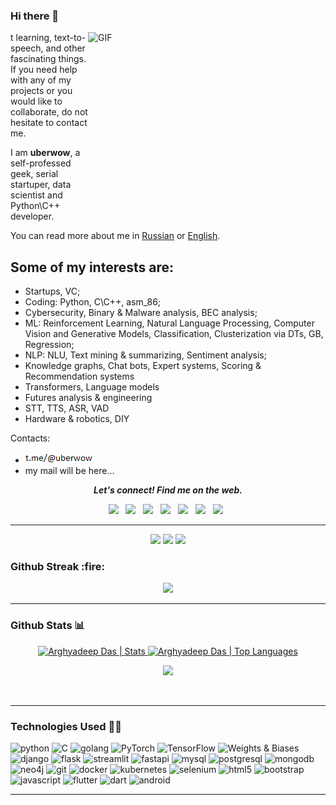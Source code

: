 ### Hi there 👋

<img align="right" alt="GIF" src="https://user-images.githubusercontent.com/33197180/125737592-447b9a2b-cbdd-44d4-9e8b-a990e88cac29.gif?raw=true" width="380" height="300" />

t learning, text-to-speech, and other fascinating things. If you need help with any of my projects or you would like to collaborate, do not hesitate to contact me.

I am __uberwow__, a self-professed geek, serial startuper, data scientist and Python\C++ developer.

You can read more about me in [Russian](https://futureagi.ru/) or [English](https://futureagi.com/).

## Some of my interests are:

* Startups, VC;  
* Coding: Python, C\C++, asm_86;  
* Cybersecurity, Binary & Malware analysis, BEC analysis;  
* ML: Reinforcement Learning, Natural Language Processing, Computer Vision and Generative Models, Classification, Clusterization via DTs, GB, Regression;
* NLP: NLU, Text mining & summarizing, Sentiment analysis;
* Knowledge graphs, Chat bots, Expert systems, Scoring & Recommendation systems
* Transformers, Language models
* Futures analysis & engineering
* STT, TTS, ASR, VAD
* Hardware & robotics, DIY


Contacts:
* ![Alt text](https://github.com/progressionnetwork/progressionnetwork/blob/main/s.png?raw=true "Title")
* my mail will be here...

<p align="center">
  <b><i>Let's connect! Find me on the web.</i></b>

<p align="center">
<a href="https://www.linkedin.com/in/________/"><img height="30" src="https://img.shields.io/badge/linkedin-blue.svg?&style=for-the-badge&logo=linkedin&logoColor=white"></a>&nbsp;&nbsp;
<a href="https://________.medium.com/"><img height="30" src="https://img.shields.io/badge/-Medium-000000.svg?&style=for-the-badge&logo=Medium&logoColor=white"></a>&nbsp;&nbsp;
<a href="https://twitter.com/________"><img height="30" src="https://img.shields.io/badge/twitter-%231DA1F2.svg?&style=for-the-badge&logo=twitter&logoColor=white"></a>&nbsp;&nbsp;
<a href="https://www.facebook.com/________/"><img height="30" src="https://img.shields.io/badge/facebook-blue.svg?&style=for-the-badge&logo=facebook&logoColor=white" /></a>&nbsp;&nbsp;
<a href="https://www.instagram.com/________/"><img height="30" src="https://img.shields.io/badge/instagram-C13584.svg?&style=for-the-badge&logo=instagram&logoColor=white"></a>&nbsp;&nbsp;
<a href="mailto:________@gmail.com"><img height="30" src="https://img.shields.io/badge/gmail-c14438?&style=for-the-badge&logo=gmail&logoColor=white"></a>&nbsp;&nbsp;
<a href="https://t.me/________"><img height="30" src="https://img.shields.io/badge/telegram-blue?&style=for-the-badge&logo=telegram&logoColor=white" /></a>&nbsp;&nbsp;
</p>
</p>

---
<p align=center>
    <img src="https://badges.pufler.dev/visits/progressionnetwork/progressionnetwork?color=black&logo=github" />
    <img src="https://komarev.com/ghpvc/?username=progressionnetwork&color=brightgreen" />
    <a href="https://github.com/progressionnetwork">
    <img src="https://badges.pufler.dev/commits/monthly/progressionnetwork?color=blue" />
    </a>
</p>


<h3>Github Streak :fire:</h3>
<p align="center">
  <a href="https://git.io/streak-stats">
    <img src="https://github-readme-streak-stats.herokuapp.com?user=arghyadeep99&theme=nightowl"></img>
  </a>
</p>

---
<h3>Github Stats 📊</h3>

<p align="center">
<a href="https://github.com/progressionnetwork">
<img height="150" src="https://github-readme-stats.vercel.app/api?username=progressionnetwork&hide_title=false&hide_border=true&show_icons=true&include_all_commits=true&count_private=true&line_height=21&text_color=daf7dc&icon_color=ffffff&bg_color=151515" alt="Arghyadeep Das | Stats" />
</a> <a href="https://github.com/progressionnetwork">
<img height="150" src="https://github-readme-stats.vercel.app/api/top-langs/?username=progressionnetwork&hide=html,css,tsql&hide_title=false&hide_border=true&layout=compact&langs_count=8&exclude_repo=comp426&text_color=daf7dc&icon_color=ffffff&bg_color=151515" alt="Arghyadeep Das | Top Languages" />
</a>
<br>


<p align=center>
  <img src="https://github-profile-trophy.vercel.app/?username=progressionnetwork&theme=onedark&rank=SECRET,SSS,SS,S,AAA,AA,A,B" />
</p>
</p>
<br>

---

### Technologies Used 👨‍💻

<p align="left">
  <img src="https://www.vectorlogo.zone/logos/python/python-icon.svg" alt="python" width="40" height="40" title="Python3"/>
  <img src="https://cdn.iconscout.com/icon/free/png-512/c-programming-569564.png" alt="C" width="40" height="40" title="C"/>
  <img src="https://github.com/keygx/Go-gopher-Vector/blob/master/svg/gopher01c.svg" alt="golang" width="40" height="40" title="Golang"/>

  <img src="https://www.vectorlogo.zone/logos/pytorch/pytorch-icon.svg" alt="PyTorch" width="40" height="40" title="PyTorch"/>
  <img src="https://www.vectorlogo.zone/logos/tensorflow/tensorflow-icon.svg" alt="TensorFlow" width="40" height="40" title="TensorFlow"/>  
  <img src="https://user-images.githubusercontent.com/33197180/131908148-17df8931-32ab-45fe-ba10-e665d271127e.png" alt="Weights & Biases" width="40" height="40" title="wandb"/>  


  <img src="https://www.vectorlogo.zone/logos/djangoproject/djangoproject-icon.svg" alt="django" width="40" height="40" title="Django"/>
  <img src="https://www.vectorlogo.zone/logos/pocoo_flask/pocoo_flask-icon.svg" alt="flask" width="40" height="40" title="Flask"/>
  <img src="https://user-images.githubusercontent.com/33197180/131907417-0c266b53-a1d5-4b7f-b60f-32b0b2cf231a.png" alt="streamlit" width="40" height="40" title="Streamlit"/>
  <img src="https://user-images.githubusercontent.com/33197180/131907258-3844c124-b494-48f8-b834-59295c165ced.png" alt="fastapi" width="40" height="40" title="FastAPI"/>
  
  <img src="https://www.vectorlogo.zone/logos/mysql/mysql-icon.svg" alt="mysql" width="40" height="40" title="MySQL"/>  
  <img src="https://www.vectorlogo.zone/logos/postgresql/postgresql-icon.svg" alt="postgresql" width="40" height="40" title="PostgreSQL"/>
  <img src="https://www.vectorlogo.zone/logos/mongodb/mongodb-icon.svg" alt="mongodb" width="40" height="40" title="MongoDB"/>
  <img src="https://www.vectorlogo.zone/logos/neo4j/neo4j-icon.svg" alt="neo4j" width="40" height="40" title="Neo4j"/>

  <img src="https://www.vectorlogo.zone/logos/git-scm/git-scm-icon.svg" alt="git" width="40" height="40" title="Git"/>
  <img src="https://www.vectorlogo.zone/logos/docker/docker-icon.svg" alt="docker" width="40" height="40" title="Docker"/>

  <img src="https://www.vectorlogo.zone/logos/kubernetes/kubernetes-icon.svg" alt="kubernetes" width="40" height="40" title="Kubernetes"/>

  <img src="https://img.icons8.com/ios/452/selenium-test-automation.png" alt="selenium" width="40" height="40" title="Selenium" />
 
  <img src="https://www.vectorlogo.zone/logos/w3_html5/w3_html5-icon.svg" alt="html5" width="40" height="40" title="HTML5" />
  <img src="https://www.vectorlogo.zone/logos/getbootstrap/getbootstrap-icon.svg" alt="bootstrap" width="40" height="40" title="Bootstrap"/>
  <img src="https://www.vectorlogo.zone/logos/javascript/javascript-icon.svg" alt="javascript" width="40" height="40" title="Javascript" />

 <img src="https://www.vectorlogo.zone/logos/flutterio/flutterio-icon.svg" alt="flutter" width="40" height="40" title="Flutter"/>
 <img src="https://www.vectorlogo.zone/logos/dartlang/dartlang-icon.svg" alt="dart" width="40" height="40"title="Dart"/>
 <img src="https://www.vectorlogo.zone/logos/android/android-official.svg" alt="android" width="40" height="40" title="Android"/>
</p>

---

<!--
**progressionnetwork/progressionnetwork** is a ✨ _special_ ✨ repository because its `README.md` (this file) appears on your GitHub profile.

Here are some ideas to get you started:

- 🔭 I’m currently working on ...
- 🌱 I’m currently learning ...
- 👯 I’m looking to collaborate on ...
- 🤔 I’m looking for help with ...
- 💬 Ask me about ...
- 📫 How to reach me: ...
- 😄 Pronouns: ...
- ⚡ Fun fact: ...


Projects:
* [purano, news clustering system in Python](https://github.com/IlyaGusev/purano)
* [aika, amateur level chess engine](https://github.com/IlyaGusev/aika)
* [tgcontest, news clustering system in C++](https://github.com/IlyaGusev/tgcontest)
* [summarus, models for abstractive and extractive summarization](https://github.com/IlyaGusev/summarus)
* [rnnmorph, morphological analyzer for Russian](https://github.com/IlyaGusev/rnnmorph)
* [rupo, library for analysis and generation of poems in Russian](https://github.com/IlyaGusev/rupo)

Articles:
* [medium, News Aggregator in 2 weeks](https://towardsdatascience.com/news-aggregator-in-2-weeks-5b38783b95e3)
* [habr, Извлекаем суть новости. Опыт Яндекса](https://habr.com/ru/company/yandex/blog/586634/)
* [habr, Новостной агрегатор за две недели](https://habr.com/ru/post/487324/)
* [habr, Как научить свою нейросеть анализировать морфологию](https://habr.com/ru/post/339954/)
* [youtube, Как научить нейросеть генерировать стихи](https://www.youtube.com/watch?v=wTN-qKPu4c0)
* [habr, Как научить свою нейросеть генерировать стихи](https://habr.com/ru/post/334046/)

Papers:
* [HeadlineCause: A Dataset of News Headlines for Detecting Causalities](https://arxiv.org/abs/2108.12626), [repo](https://github.com/IlyaGusev/HeadlineCause)
* [Russian News Clustering and Headline Selection Shared Task](https://arxiv.org/abs/2105.00981), [repo](https://github.com/dialogue-evaluation/Russian-News-Clustering-and-Headline-Generation)
* [Advances of Transformer-Based Models for News Headline Generation](https://arxiv.org/abs/2007.05044)
* [Dataset for Automatic Summarization of Russian News](https://arxiv.org/abs/2006.11063), [repo](https://github.com/IlyaGusev/gazeta)
* [Importance of copying mechanism for news headline generation](https://arxiv.org/abs/1904.11475)
* [Improving part-of-speech tagging via multi-task learning and character-level word representations](https://arxiv.org/abs/1807.00818)

Links:
* Google Scholar: [link](https://scholar.google.com/citations?user=1tSFoVQAAAAJ&hl=ru)
* Orchid ID: [0000-0002-8930-729X](https://orcid.org/0000-0002-8930-729X)
* Donate: [link](https://pay.cloudtips.ru/p/ea94d893)

-->
